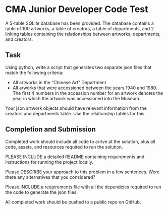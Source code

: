 # CMA Junior  Developer Code Test

A 5-table SQLite database has been provided. The database contains a table of 100 artworks, a table of creators, a table of departments, and 2 linking tables containing the relationships between artworks, departments, and creators.

## Task

Using python, write a script that generates two separate json files that match the following criteria:

- All artworks in the "Chinese Art" Department
- All arworks that were accessioned between the years 1940 and 1980. The first 4 numbers in the accession number for an artwork denotes the year in which the artwork was accessioned into the Museum.

Your json artwork objects should have relevant information from the creators and departments table. Use the relationship tables for this.

## Completion and Submission

Completed work should include all code to arrive at the solution, plus all code, assets, and resources required to run the solution.

PLEASE INCLUDE a detailed README containing requirements and instructions for running the project locally.

Please DESCRIBE your approach to this problem in a few sentences. Were there any alternatives that you considered?

Please INCLUDE a requirements file with all the dependcies required to run the code to generate the json files.

All completed work should be pushed to a public repo on GitHub.
